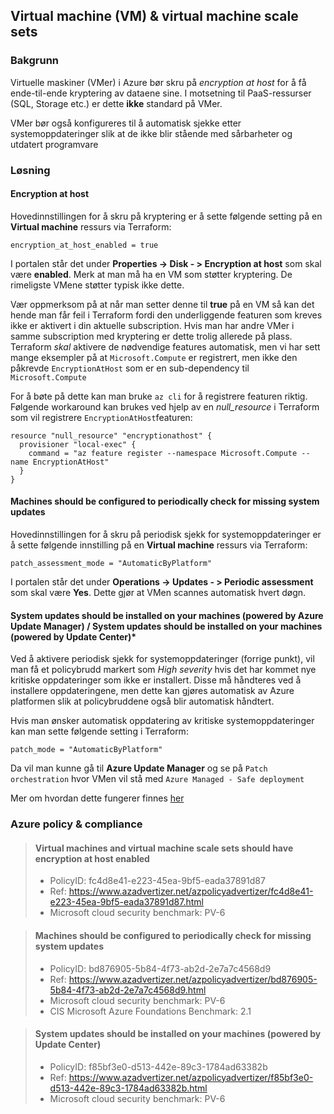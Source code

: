 ## Virtual machine (VM) & virtual machine scale sets

### Bakgrunn

Virtuelle maskiner (VMer) i Azure bør skru på *encryption at host* for å få ende-til-ende kryptering av dataene sine. I motsetning til PaaS-ressurser (SQL, Storage etc.) er dette **ikke** standard på VMer. 

VMer bør også konfigureres til å automatisk sjekke etter systemoppdateringer slik at de ikke blir stående med sårbarheter og utdatert programvare 

### Løsning

#### Encryption at host

Hovedinnstillingen for å skru på kryptering er å sette følgende setting på en **Virtual machine** ressurs via Terraform:

```
encryption_at_host_enabled = true
```

I portalen står det under **Properties -> Disk - > Encryption at host** som skal være **enabled**. Merk at man må ha en VM som støtter kryptering. De rimeligste VMene støtter typisk ikke dette. 

Vær oppmerksom på at når man setter denne til **true** på en VM så kan det hende man får feil i Terraform fordi den underliggende featuren som kreves ikke er aktivert i din aktuelle subscription. Hvis man har andre VMer i samme subscription med kryptering er dette trolig allerede på plass. Terraform *skal* aktivere de nødvendige features automatisk, men vi har sett mange eksempler på at `Microsoft.Compute` er registrert, men ikke den påkrevde `EncryptionAtHost` som er en sub-dependency til `Microsoft.Compute`

For å bøte på dette kan man bruke `az cli` for å registrere featuren riktig. Følgende workaround kan brukes ved hjelp av en *null_resource* i Terraform som vil registrere `EncryptionAtHost`featuren:  

```
resource "null_resource" "encryptionathost" {
  provisioner "local-exec" {
    command = "az feature register --namespace Microsoft.Compute --name EncryptionAtHost"
  }
}
```

#### Machines should be configured to periodically check for missing system updates

Hovedinnstillingen for å skru på periodisk sjekk for systemoppdateringer er å sette følgende innstilling på en **Virtual machine** ressurs via Terraform:

```
patch_assessment_mode = "AutomaticByPlatform"
```

I portalen står det under **Operations -> Updates - > Periodic assessment** som skal være **Yes**. Dette gjør at VMen scannes automatisk hvert døgn. 

#### System updates should be installed on your machines (powered by Azure Update Manager) / System updates should be installed on your machines (powered by Update Center)*

Ved å aktivere periodisk sjekk for systemoppdateringer (forrige punkt), vil man få et policybrudd markert som *High severity* hvis det har kommet nye kritiske oppdateringer som ikke er installert. Disse må håndteres ved å installere oppdateringene, men dette kan gjøres automatisk av Azure platformen slik at policybruddene også blir automatisk håndtert. 

Hvis man ønsker automatisk oppdatering av kritiske systemoppdateringer kan man sette følgende setting i Terraform:

```
patch_mode = "AutomaticByPlatform"
```

Da vil man kunne gå til **Azure Update Manager** og se på `Patch orchestration` hvor VMen vil stå med `Azure Managed - Safe deployment`



Mer om hvordan dette fungerer finnes [her](https://learn.microsoft.com/en-us/azure/virtual-machines/automatic-vm-guest-patching)


### Azure policy & compliance

> #### Virtual machines and virtual machine scale sets should have encryption at host enabled
> - PolicyID: fc4d8e41-e223-45ea-9bf5-eada37891d87
> - Ref: https://www.azadvertizer.net/azpolicyadvertizer/fc4d8e41-e223-45ea-9bf5-eada37891d87.html
> - Microsoft cloud security benchmark: PV-6

> #### Machines should be configured to periodically check for missing system updates
> - PolicyID: bd876905-5b84-4f73-ab2d-2e7a7c4568d9
> - Ref: https://www.azadvertizer.net/azpolicyadvertizer/bd876905-5b84-4f73-ab2d-2e7a7c4568d9.html
> - Microsoft cloud security benchmark: PV-6
> - CIS Microsoft Azure Foundations Benchmark: 2.1

> #### System updates should be installed on your machines (powered by Update Center)
> - PolicyID: f85bf3e0-d513-442e-89c3-1784ad63382b
> - Ref: https://www.azadvertizer.net/azpolicyadvertizer/f85bf3e0-d513-442e-89c3-1784ad63382b.html
> - Microsoft cloud security benchmark: PV-6

